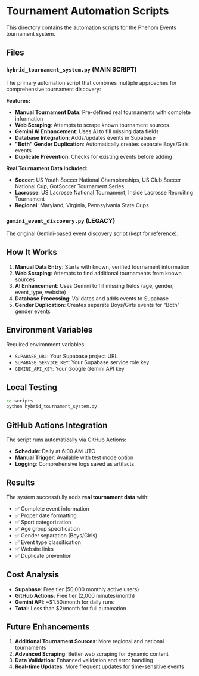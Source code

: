# Tournament Automation Scripts

This directory contains the automation scripts for the Phenom Events tournament system.

## Files

### `hybrid_tournament_system.py` (MAIN SCRIPT)
The primary automation script that combines multiple approaches for comprehensive tournament discovery:

**Features:**
- **Manual Tournament Data**: Pre-defined real tournaments with complete information
- **Web Scraping**: Attempts to scrape known tournament sources
- **Gemini AI Enhancement**: Uses AI to fill missing data fields
- **Database Integration**: Adds/updates events in Supabase
- **"Both" Gender Duplication**: Automatically creates separate Boys/Girls events
- **Duplicate Prevention**: Checks for existing events before adding

**Real Tournament Data Included:**
- **Soccer**: US Youth Soccer National Championships, US Club Soccer National Cup, GotSoccer Tournament Series
- **Lacrosse**: US Lacrosse National Tournament, Inside Lacrosse Recruiting Tournament
- **Regional**: Maryland, Virginia, Pennsylvania State Cups

### `gemini_event_discovery.py` (LEGACY)
The original Gemini-based event discovery script (kept for reference).

## How It Works

1. **Manual Data Entry**: Starts with known, verified tournament information
2. **Web Scraping**: Attempts to find additional tournaments from known sources
3. **AI Enhancement**: Uses Gemini to fill missing fields (age, gender, event_type, website)
4. **Database Processing**: Validates and adds events to Supabase
5. **Gender Duplication**: Creates separate Boys/Girls events for "Both" gender events

## Environment Variables

Required environment variables:
- `SUPABASE_URL`: Your Supabase project URL
- `SUPABASE_SERVICE_KEY`: Your Supabase service role key
- `GEMINI_API_KEY`: Your Google Gemini API key

## Local Testing

```bash
cd scripts
python hybrid_tournament_system.py
```

## GitHub Actions Integration

The script runs automatically via GitHub Actions:
- **Schedule**: Daily at 6:00 AM UTC
- **Manual Trigger**: Available with test mode option
- **Logging**: Comprehensive logs saved as artifacts

## Results

The system successfully adds **real tournament data** with:
- ✅ Complete event information
- ✅ Proper date formatting
- ✅ Sport categorization
- ✅ Age group specification
- ✅ Gender separation (Boys/Girls)
- ✅ Event type classification
- ✅ Website links
- ✅ Duplicate prevention

## Cost Analysis

- **Supabase**: Free tier (50,000 monthly active users)
- **GitHub Actions**: Free tier (2,000 minutes/month)
- **Gemini API**: ~$1.50/month for daily runs
- **Total**: Less than $2/month for full automation

## Future Enhancements

1. **Additional Tournament Sources**: More regional and national tournaments
2. **Advanced Scraping**: Better web scraping for dynamic content
3. **Data Validation**: Enhanced validation and error handling
4. **Real-time Updates**: More frequent updates for time-sensitive events 